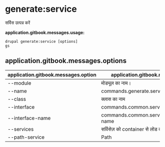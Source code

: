 # generate:service
सर्विस उत्पन्न करें

**application.gitbook.messages.usage:**
```
drupal generate:service [options]
gs
```

## application.gitbook.messages.options
application.gitbook.messages.option | application.gitbook.messages.details
-------|-------------
--module | मोड्यूल का नाम।
--name | commands.generate.service.options.name
--class | क्लास का नाम
--interface | commands.common.service.options.interface
--interface-name | commands.common.service.options.interface-name
--services | सर्विसेज़ को container से लोड करें।
--path-service | Path
